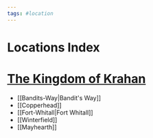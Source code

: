 ```yaml
---
tags: #location 
---
```

# Locations Index
# [The Kingdom of Krahan](The-Kingdom-of-Krahan.md)
- [[Bandits-Way|Bandit's Way]]
- [[Copperhead]]
- [[Fort-Whitall|Fort Whitall]]
- [[Winterfield]]
- [[Mayhearth]]